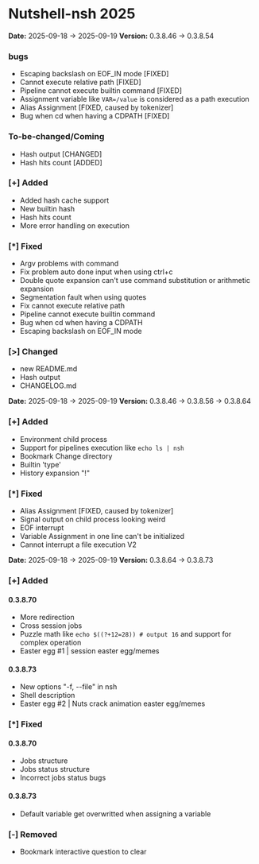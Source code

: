 # Nutshell-nsh 2025

**Date:** 2025-09-18 -> 2025-09-19 **Version:** 0.3.8.46 -> 0.3.8.54

### bugs
- Escaping backslash on EOF_IN mode [FIXED]
- Cannot execute relative path [FIXED]
- Pipeline cannot execute builtin command [FIXED]
- Assignment variable like ```VAR=/value``` is considered as a path execution
- Alias Assignment [FIXED, caused by tokenizer]
- Bug when cd when having a CDPATH [FIXED]

### To-be-changed/Coming
- Hash output [CHANGED]
- Hash hits count [ADDED]

### [+] Added
- Added hash cache support
- New builtin hash
- Hash hits count
- More error handling on execution

### [*] Fixed
- Argv problems with command
- Fix problem auto done input when using ctrl+c
- Double quote expansion can't use command substitution or arithmetic expansion
- Segmentation fault when using quotes
- Fix cannot execute relative path
- Pipeline cannot execute builtin command
- Bug when cd when having a CDPATH
- Escaping backslash on EOF_IN mode

### [>] Changed
- new README.md
- Hash output
- CHANGELOG.md



**Date:** 2025-09-18 -> 2025-09-19 **Version:** 0.3.8.46 -> 0.3.8.56 -> 0.3.8.64

### [+] Added
- Environment child process
- Support for pipelines execution like ``echo ls | nsh``
- Bookmark Change directory
- Builtin 'type'
- History expansion "!"

### [*] Fixed
- Alias Assignment [FIXED, caused by tokenizer]
- Signal output on child process looking weird
- EOF interrupt
- Variable Assignment in one line can't be initialized
- Cannot interrupt a file execution V2

**Date:** 2025-09-18 -> 2025-09-19 **Version:** 0.3.8.64 -> 0.3.8.73

### [+] Added
#### 0.3.8.70
- More redirection
- Cross session jobs
- Puzzle math like ```echo $((?+12=28)) # output 16``` and support for complex operation
- Easter egg #1 | session easter egg/memes
#### 0.3.8.73
- New options "-f, --file" in nsh
- Shell description
- Easter egg #2 | Nuts crack animation easter egg/memes

### [*] Fixed
#### 0.3.8.70
- Jobs structure
- Jobs status structure
- Incorrect jobs status bugs
#### 0.3.8.73
- Default variable get overwritted when assigning a variable

### [-] Removed
- Bookmark interactive question to clear